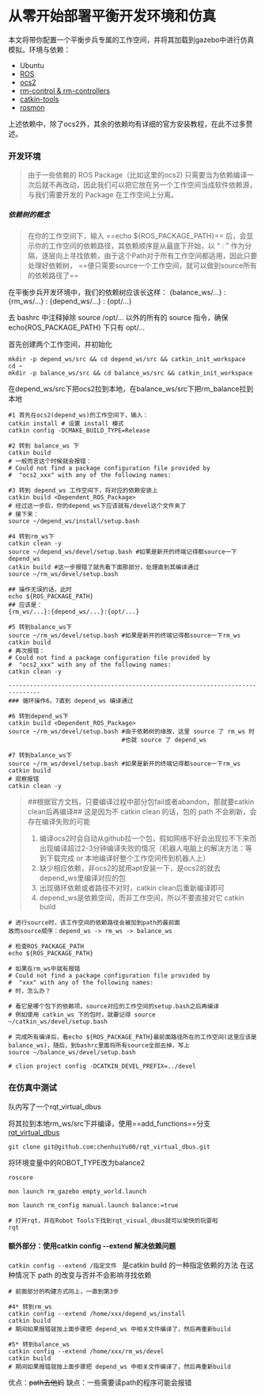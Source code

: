 # 从零开始部署平衡开发环境和仿真

本文将带你配置一个平衡步兵专属的工作空间，并将其加载到gazebo中进行仿真模拟。环境与依赖：

- Ubuntu
- [ROS](http://wiki.ros.org/)
- [ocs2](https://github.com/leggedrobotics/ocs2)
- [rm-control & rm-controllers](https://github.com/rm-controls)
- [catkin-tools](https://dynamic-x-docs.netlify.app/quick_start/quick_start_in_control_group.html#catkin-tools)
- [rosmon](https://github.com/rapyuta-robotics/rosmon)

上述依赖中，除了ocs2外，其余的依赖均有详细的官方安装教程，在此不过多赘述。

### 开发环境

> 由于⼀些依赖的 ROS Package（比如这里的ocs2) 只需要当为依赖编译⼀次后就不再改动，因此我们可以把它放在另⼀个⼯作空间当成软件依赖源，与我们需要开发的 Package 在⼯作空间上分离。

##### 依赖树的概念

> 在你的工作空间下，输入 ==echo ${ROS_PACKAGE_PATH}== 后，会显示你的工作空间的依赖路径，其依赖顺序是从最底下开始，以 “ : ” 作为分隔，逐层向上寻找依赖，由于这个Path对于所有工作空间都适用，因此只要处理好依赖树， ==便只需要source一个工作空间，就可以做到source所有的依赖路径了==

在平衡步兵开发环境中，我们的依赖树应该长这样：
{balance_ws/...} : {rm_ws/...} : {depend_ws/...} : {opt/...}

去 bashrc 中注释掉除 source /opt/... 以外的所有的 source 指令，确保 echo{ROS_PACKAGE_PATH} 下只有 opt/...

首先创建两个工作空间，并初始化
```
mkdir -p depend_ws/src && cd depend_ws/src && catkin_init_workspace
cd ~
mkdir -p balance_ws/src && cd balance_ws/src && catkin_init_workspace 
```

在depend_ws/src下把ocs2拉到本地，在balance_ws/src下把rm_balance拉到本地

```
#1 首先在ocs2(depend_ws)的工作空间下，输入：
catkin install # 设置 install 模式
catkin config -DCMAKE_BUILD_TYPE=Release

#2 转到 balance_ws 下 
catkin build
# 一般而言这个时候就会报错：
# Could not find a package configuration file provided by
#  "ocs2_xxx" with any of the following names:

#3 转到 depend_ws 工作空间下，将对应的依赖安装上
catkin build <Dependent_ROS_Package> 
# 经过这一步后，你的depend_ws下应该就有/devel这个文件夹了
# 接下来：
source ~/depend_ws/install/setup.bash

#4 转到rm_ws下
catkin clean -y
source ~/depend_ws/devel/setup.bash #如果是新开的终端记得都source一下depend_ws
catkin build #这一步报错了就先看下面那部分，处理直到其编译通过
source ~/rm_ws/devel/setup.bash

## 操作无误的话，此时
echo ${ROS_PACKAGE_PATH}
## 应该是：
{rm_ws/...}:{depend_ws/...}:{opt/...}

#5 转到balance_ws下
source ~/rm_ws/devel/setup.bash #如果是新开的终端记得都source一下rm_ws
catkin build
# 再次报错：
# Could not find a package configuration file provided by
#  "ocs2_xxx" with any of the following names:
catkin clean -y

-------------------------------------------------------------------------------
### 循环操作6，7直到 depend_ws 编译通过

#6 转到depend_ws下
catkin build <Dependent_ROS_Package>
source ~/rm_ws/devel/setup.bash #由于依赖树的缘故，这里 source 了 rm_ws 时
								#也就 source 了 depend_ws

#7 转到balance_ws下
source ~/rm_ws/devel/setup.bash #如果是新开的终端记得都source一下rm_ws
catkin build
# 观察报错
catkin clean -y
```

> ##根据官方文档，只要编译过程中部分包fail或者abandon，那就要catkin clean后再编译##
> 这是因为不 catkin clean 的话，包的 path 不会刷新，会存在编译失败的可能
>
> 1. 编译ocs2时会自动从github拉一个包，假如网络不好会出现拉不下来而出现编译超过2-3分钟编译失败的情况（机器人电脑上的解决方法：等到下载完成 or 本地编译好整个工作空间传到机器人上）
> 2. 缺少相应依赖，非ocs2的就用apt安装一下，是ocs2的就去depend_ws里编译对应的包
> 3. 出现循环依赖或者路径不对时，catkin clean后重新编译即可
> 4. depend_ws是依赖空间，而非工作空间，所以不要直接对它 catkin build

```
# 进行source时，该工作空间的依赖路径会被加到path的最前面
故而source顺序：depend_ws -> rm_ws -> balance_ws

# 检查ROS_PACKAGE_PATH
echo ${ROS_PACKAGE_PATH}

# 如果在rm_ws中就有报错
# Could not find a package configuration file provided by
#  "xxx" with any of the following names:
# 时，怎么办？

# 看它是哪个包下的依赖项，source对应的工作空间的setup.bash之后再编译
# 例如使⽤ catkin_ws 下的包时，就要记得 source ~/catkin_ws/devel/setup.bash

# 完成所有编译后，看echo ${ROS_PACKAGE_PATH}最前面路径所在的工作空间(这里应该是balance_ws)，随后，到bashrc里面将所有source全部去掉，写上 
source ~/balance_ws/devel/setup.bash

# clion project config -DCATKIN_DEVEL_PREFIX=../devel
```

### 在仿真中测试

队内写了一个rqt_virtual_dbus

将其拉到本地rm_ws/src下并编译，使用==add_functions==分支
[rqt_virtual_dbus](https://github.com/chenhuiYu00/rqt_virtual_dbus/tree/add_functions)

```git clone git@github.com:chenhuiYu00/rqt_virtual_dbus.git```

将环境变量中的ROBOT_TYPE改为balance2

```
roscore

mon launch rm_gazebo empty_world.launch 

mon launch rm_config manual.launch balance:=true

# 打开rqt，并在Robot Tools下找到rqt_visual_dbus就可以愉快的玩耍啦
rqt
```

#### 额外部分：使用catkin config --extend 解决依赖问题

```catkin config --extend /指定文件 ```
是catkin build 的一种指定依赖的方法
在这种情况下 path 的改变与否并不会影响寻找依赖

```
# 前面部分的构建方式同上，一直到第3步

#4* 转到rm_ws
catkin config --extend /home/xxx/depend_ws/install
catkin build
# 期间如果报错就按上面步骤把 depend_ws 中相关文件编译了，然后再重新build

#5* 转到balance_ws
catkin config --extend /home/xxx/rm_ws/devel
catkin build
# 期间如果报错就按上面步骤把 depend_ws 中相关文件编译了，然后再重新build
```

优点：~~path去他妈~~
缺点：一些需要读path的程序可能会报错
